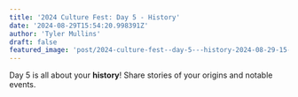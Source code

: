 ```yaml
---
title: '2024 Culture Fest: Day 5 - History'
date: '2024-08-29T15:54:20.998391Z'
author: 'Tyler Mullins'
draft: false
featured_image: 'post/2024-culture-fest--day-5---history-2024-08-29-15-54-20.998391/CUPFW.png'
---
```


Day 5 is all about your __history__! Share stories of your origins and notable events.

